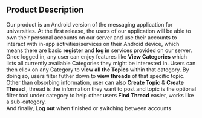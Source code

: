 <h2>Product Description</h2>
<p>
Our product is an Android version of the messaging application for universities. At the first release, the users of our application will be able to own their personal accounts on our server and use their accounts to interact with in-app activities/services on their Android device, which means there are basic <b>register</b> and <b>log in</b> services provided on our server. Once logged in, any user can enjoy features like <b>View Categories</b> which lists all currently available Categories they might be interested in. Users can then click on any Category to <b>view all the Topics</b> within that category. By doing so, users filter futher down to <b>view threads</b> of that specific topic. <br>
Other than obsorbing information, user can also <b>Create Topic</b> & <b>Create Thread </b>, thread is the information they want to post and topic is the optional filter tool under category to help other users <b>Find Thread</b> easier, works like a sub-category.<br>
And finally, <b>Log out</b> when finished or switching between accounts
</p>
